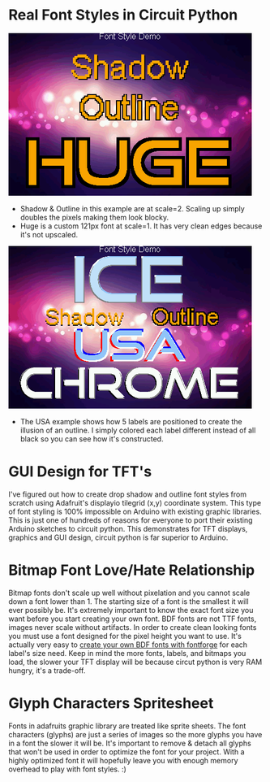 # Real Font Styles in Circuit Python

![](https://raw.githubusercontent.com/DJDevon3/My_Circuit_Python_Projects/main/Font%20Styles/screenshot.bmp)

- Shadow & Outline in this example are at scale=2. Scaling up simply doubles the pixels making them look blocky.
- Huge is a custom 121px font at scale=1. It has very clean edges because it's not upscaled.

![](https://raw.githubusercontent.com/DJDevon3/My_Circuit_Python_Projects/main/Font%20Styles/screenshot2.bmp)

- The USA example shows how 5 labels are positioned to create the illusion of an outline. I simply colored each label different instead of all black so you can see how it's constructed.

# GUI Design for TFT's
I've figured out how to create drop shadow and outline font styles from scratch using
Adafruit's displayio tilegrid (x,y) coordinate system. This type of font styling is 100% impossible on Arduino with existing graphic libraries.
This is just one of hundreds of reasons for everyone to port their existing Arduino sketches to circuit python.
This demonstrates for TFT displays, graphics and GUI design, circuit python is far superior to Arduino.

# Bitmap Font Love/Hate Relationship
Bitmap fonts don't scale up well without pixelation and you cannot scale down a font lower than 1. 
The starting size of a font is the smallest it will ever possibly be. It's extremely
important to know the exact font size you want before you start creating your own font. BDF fonts are not TTF fonts, images never scale without artifacts.
In order to create clean looking fonts you must use a font designed for the pixel height you want to use. It's actually very easy to [create your own BDF fonts
with fontforge](https://learn.adafruit.com/custom-fonts-for-pyportal-circuitpython-display/overview) for each label's size need. Keep in mind the more fonts, labels, and bitmaps you load, the slower your TFT display will be because circut python is very RAM hungry, it's a trade-off.  

# Glyph Characters Spritesheet
Fonts in adafruits graphic library are treated like sprite sheets. 
The font characters (glyphs) are just a series of images so the more glyphs you have in a font the slower it will be.
It's important to remove & detach all glyphs that won't be used in order to optimize the font for your project.
With a highly optimized font it will hopefully leave you with enough memory overhead to play with font styles. :)
